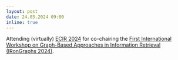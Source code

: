 ```yaml
---
layout: post
date: 24.03.2024 09:00
inline: true
---
```


Attending (virtually) [ECIR 2024](https://www.ecir2024.org/) for co-chairing the [First International Workshop on Graph-Based Approaches in Information Retrieval (IRonGraphs 2024)](https://irongraphs.github.io/ecir2024/).